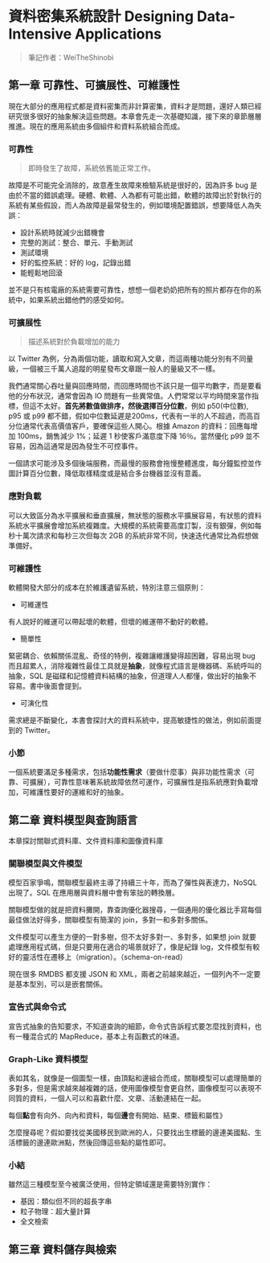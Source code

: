 # 資料密集系統設計 Designing Data-Intensive Applications

> 筆記作者：WeiTheShinobi

## 第一章 可靠性、可擴展性、可維護性

現在大部分的應用程式都是資料密集而非計算密集，資料才是問題，還好人類已經研究很多很好的抽象解決這些問題。本章會先走一次基礎知識，接下來的章節層層推進。現在的應用系統由多個組件和資料系統組合而成。

### 可靠性

> 即時發生了故障，系統依舊能正常工作。

故障是不可能完全消除的，故意產生故障來檢驗系統是很好的，因為許多 bug 是由於不當的錯誤處理。硬體、軟體、人為都有可能出錯，軟體的故障出於對執行的系統有某些假設，而人為故障是最常發生的，例如環境配置錯誤，想要降低人為失誤：

- 設計系統時就減少出錯機會
- 完整的測試：整合、單元、手動測試
- 測試環境
- 好的監控系統：好的 log，記錄出錯
- 能輕鬆地回滾

並不是只有核電廠的系統需要可靠性，想想一個老奶奶把所有的照片都存在你的系統中，如果系統出錯他們的感受如何。

### 可擴展性

> 描述系統對於負載增加的能力

以 Twitter 為例，分為兩個功能，讀取和寫入文章，而這兩種功能分別有不同量級，一個被三千萬人追蹤的明星發布文章跟一般人的量級又不一樣。

我們通常關心吞吐量與回應時間，而回應時間也不該只是一個平均數字，而是要看他的分布狀況，通常會因為 IO 問題有一些異常值。人們常常以平均時間來當作指標，但這不太好。**首先將數值做排序，然後選擇百分位數**，例如 p50(中位數), p95 或 p99 都不錯，假如中位數延遲是200ms，代表有一半的人不超過，而高百分位通常代表高價值客戶，要確保這些人開心。根據 Amazon 的資料：回應每增加 100ms，銷售減少 1%；延遲 1 秒使客戶滿意度下降 16％。當然優化 p99 並不容易，因為這通常是因為發生不可控事件。

一個請求可能涉及多個後端服務，而最慢的服務會拖慢整體進度，每分鐘監控並作圖計算百分位數，降低取樣精度或是結合多台機器並沒有意義。

### 應對負載

可以大致區分為水平擴展和垂直擴展，無狀態的服務水平擴展容易，有狀態的資料系統水平擴展會增加系統複雜度。大規模的系統需要高度訂製，沒有銀彈，例如每秒十萬次請求和每秒三次但每次 2GB 的系統非常不同，快速迭代通常比為假想做準備好。

### 可維護性

軟體開發大部分的成本在於維護遺留系統，特別注意三個原則：

- 可維運性

有人說好的維運可以帶起壞的軟體，但壞的維運帶不動好的軟體。

- 簡單性

緊密耦合、依賴關係混亂、奇怪的特例，複雜讓維護變得超困難，容易出現 bug 而且超累人，消除複雜性最佳工具就是**抽象**，就像程式語言是機器碼、系統呼叫的抽象，SQL 是磁碟和記憶體資料結構的抽象，但道理人人都懂，做出好的抽象不容易。書中後面會提到。

- 可演化性

需求總是不斷變化，本書會探討大的資料系統中，提高敏捷性的做法，例如前面提到的 Twitter。

### 小節

一個系統要滿足多種需求，包括**功能性需求**（要做什麼事）與非功能性需求（可靠、可擴展），可靠性意味著系統故障依然可運作，可擴展性是指系統應對負載增加，可維護性要好的運維和好的抽象。

## 第二章 資料模型與查詢語言

本章探討關聯式資料庫、文件資料庫和圖像資料庫

### 關聯模型與文件模型

模型百家爭鳴，關聯模型最終主導了持續三十年，而為了彈性與表達力，NoSQL出現了。SQL 在應用層與資料層中會有笨拙的轉換層。

關聯模型做的就是把資料攤開，靠查詢優化器搜尋，一個通用的優化器比手寫每個最佳做法好得多，關聯模型有簡潔的 join，多對一和多對多關係。

文件模型可以產生方便的一對多樹，但不太好多對一、多對多，如果想 join 就要處理應用程式碼，但是只要用在適合的場景就好了，像是紀錄 log，文件模型有較好的靈活性在遷移上（migration）。（schema-on-read）

現在很多 RMDBS 都支援 JSON 和 XML，兩者之前越來越近，一個列內不一定要是基本型別，可以是嵌套關係。

### 宣告式與命令式

宣告式抽象的告知要求，不知道查詢的細節，命令式告訴程式要怎麼找到資料，也有一種混合式的 MapReduce，基本上有函數式的味道。

### Graph-Like 資料模型

表如其名，就像是一個圖型一樣，由頂點和邊組合而成，關聯模型可以處理簡單的多對多，但是需求越來越複雜的話，使用圖像模型會更自然，圖像模型可以表現不同質的資料，一個人可以和喜歡什麼、文章、活動連結在一起。

每個**點**會有向外、向內和資料，每個**邊**會有開始、結束、標籤和屬性》

怎麼搜尋呢？假如要找從美國移民到歐洲的人，只要找出生標籤的邊連美國點、生活標籤的邊連歐洲點，然後回傳這些點的屬性即可。

### 小結

雖然這三種模型至今被廣泛使用，但特定領域還是需要特別實作：

- 基因：類似但不同的超長字串
- 粒子物理：超大量計算
- 全文檢索

## 第三章 資料儲存與檢索

